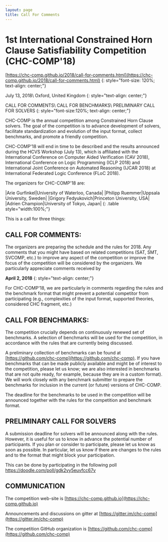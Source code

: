 ```yaml
---
layout: page
title: Call For Comments
---
```


# 1st International Constrained Horn Clause Satisfiability Competition (CHC-COMP'18)
[https://chc-comp.github.io/2018/call-for-comments.html](https://chc-comp.github.io/2018/call-for-comments.html)
{: style="font-size: 120%; text-align: center;"}

July 13, 2018\\
Oxford, United Kingdom
{: style="text-align: center;"}

CALL FOR COMMENTS\\
CALL FOR BENCHMARKS\\
PRELIMINARY CALL FOR SOLVERS
{: style="font-size:120%; text-align: center;"}


CHC-COMP is the annual competition among Constrained Horn Clause
solvers. The goal of the competition is to advance development of
solvers, facilitate standardization and evolution of the input format,
collect benchmarks, and promote a friendly competition.

CHC-COMP'18 will end in time to be described and the results announced
during the HCVS Workshop (July 13), which is affiliated with the
International Conference on Computer Aided Verification (CAV 2018),
International Conference on Logic Programming (ICLP 2018) and
International Joint Conference on Automated Reasoning (IJCAR 2018) at
International Federated Logic Conference (FLoC 2018).

The organizers for CHC-COMP'18 are:

|Arie Gurfinkel|University of Waterloo, Canada|
|Philipp Ruemmer|Uppsala University, Sweden|
|Grigory Fedyukovich|Princeton University, USA|
|Adrien Champion|University of Tokyo, Japan|
{: .table style="width:100%;"}


This is a call for three things:

## CALL FOR COMMENTS:

The organizers are preparing the schedule and the rules for 2018.  Any
comments that you might have based on related competitions (SAT, SMT,
SVCOMP, etc.) to improve any aspect of the competition or improve the
focus of the competition will be considered by the organizers. We
particularly appreciate comments received by

**April 2, 2018**
{: style="text-align: center;"}

For CHC-COMP'18, we are particularly in comments regarding the rules
and the benchmark format that might prevent a potential competitor
from participating (e.g., complexities of the input format, supported
theories, considered CHC fragment, etc.)

## CALL FOR BENCHMARKS:

The competition crucially depends on continuously renewed set of
benchmarks. A selection of benchmarks will be used for the
competition, in accordance with the rules that are currently being
discussed.

A preliminary collection of benchmarks can be found at
[https://github.com/chc-comp](https://github.com/chc-comp). If you
have benchmarks that can be made publicly available and might be of
interest to the competition, please let us know; we are also interested in benchmarks that are not quite ready, for example, because they are in a custom
format). We will work closely with any benchmark submitter to prepare
the benchmarks for inclusion in the current (or future) versions of
CHC-COMP.

The deadline for the benchmarks to be used in the competition will be
announced together with the rules for the competition and benchmark
format.

## PRELIMINARY CALL FOR SOLVERS

A submission deadline for solvers will be announced along with the
rules. However, it is useful for us to know in advance the potential
number of participants. If you plan or consider to participate, please
let us know as soon as possible. In particular, let us know if there
are changes to the rules and to the format that might block your
participation.

This can be done by participating in the following poll <https://doodle.com/poll/gdk2vy5euvfcc67v>

## COMMUNICATION

The competition web-site is [https://chc-comp.github.io](https://chc-comp.github.io)


Announcements and discussions on gitter at [https://gitter.im/chc-comp](https://gitter.im/chc-comp)

The competition GitHub organization is [https://github.com/chc-comp](https://github.com/chc-comp)
